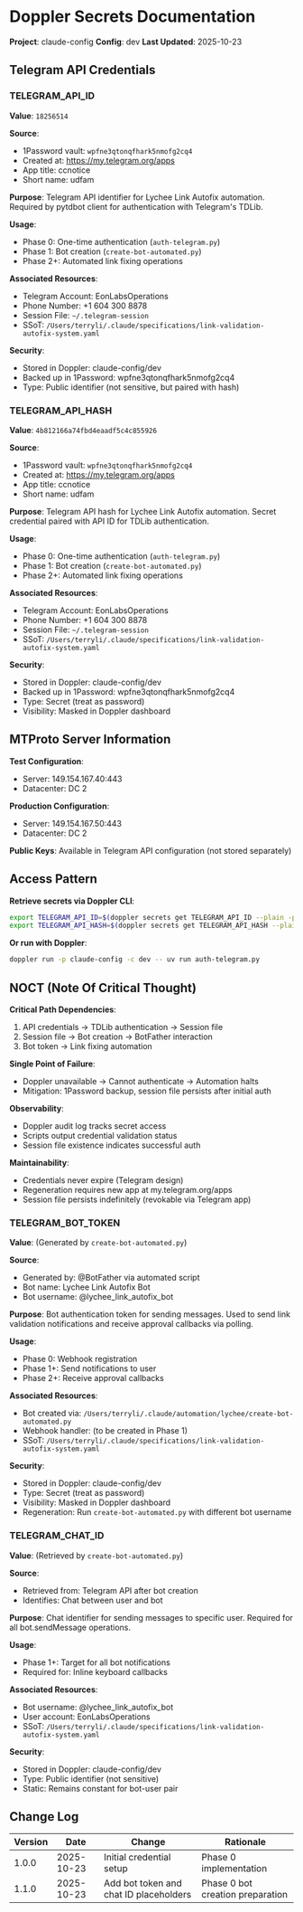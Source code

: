 # Doppler Secrets Documentation

**Project**: claude-config
**Config**: dev
**Last Updated**: 2025-10-23

## Telegram API Credentials

### TELEGRAM_API_ID

**Value**: `18256514`

**Source**:

- 1Password vault: `wpfne3qtonqfhark5nmofg2cq4`
- Created at: https://my.telegram.org/apps
- App title: ccnotice
- Short name: udfam

**Purpose**:
Telegram API identifier for Lychee Link Autofix automation. Required by pytdbot client for authentication with Telegram's TDLib.

**Usage**:

- Phase 0: One-time authentication (`auth-telegram.py`)
- Phase 1: Bot creation (`create-bot-automated.py`)
- Phase 2+: Automated link fixing operations

**Associated Resources**:

- Telegram Account: EonLabsOperations
- Phone Number: +1 604 300 8878
- Session File: `~/.telegram-session`
- SSoT: `/Users/terryli/.claude/specifications/link-validation-autofix-system.yaml`

**Security**:

- Stored in Doppler: claude-config/dev
- Backed up in 1Password: wpfne3qtonqfhark5nmofg2cq4
- Type: Public identifier (not sensitive, but paired with hash)

### TELEGRAM_API_HASH

**Value**: `4b812166a74fbd4eaadf5c4c855926`

**Source**:

- 1Password vault: `wpfne3qtonqfhark5nmofg2cq4`
- Created at: https://my.telegram.org/apps
- App title: ccnotice
- Short name: udfam

**Purpose**:
Telegram API hash for Lychee Link Autofix automation. Secret credential paired with API ID for TDLib authentication.

**Usage**:

- Phase 0: One-time authentication (`auth-telegram.py`)
- Phase 1: Bot creation (`create-bot-automated.py`)
- Phase 2+: Automated link fixing operations

**Associated Resources**:

- Telegram Account: EonLabsOperations
- Phone Number: +1 604 300 8878
- Session File: `~/.telegram-session`
- SSoT: `/Users/terryli/.claude/specifications/link-validation-autofix-system.yaml`

**Security**:

- Stored in Doppler: claude-config/dev
- Backed up in 1Password: wpfne3qtonqfhark5nmofg2cq4
- Type: Secret (treat as password)
- Visibility: Masked in Doppler dashboard

## MTProto Server Information

**Test Configuration**:

- Server: 149.154.167.40:443
- Datacenter: DC 2

**Production Configuration**:

- Server: 149.154.167.50:443
- Datacenter: DC 2

**Public Keys**: Available in Telegram API configuration (not stored separately)

## Access Pattern

**Retrieve secrets via Doppler CLI**:

```bash
export TELEGRAM_API_ID=$(doppler secrets get TELEGRAM_API_ID --plain -p claude-config -c dev)
export TELEGRAM_API_HASH=$(doppler secrets get TELEGRAM_API_HASH --plain -p claude-config -c dev)
```

**Or run with Doppler**:

```bash
doppler run -p claude-config -c dev -- uv run auth-telegram.py
```

## NOCT (Note Of Critical Thought)

**Critical Path Dependencies**:

1. API credentials → TDLib authentication → Session file
2. Session file → Bot creation → BotFather interaction
3. Bot token → Link fixing automation

**Single Point of Failure**:

- Doppler unavailable → Cannot authenticate → Automation halts
- Mitigation: 1Password backup, session file persists after initial auth

**Observability**:

- Doppler audit log tracks secret access
- Scripts output credential validation status
- Session file existence indicates successful auth

**Maintainability**:

- Credentials never expire (Telegram design)
- Regeneration requires new app at my.telegram.org/apps
- Session file persists indefinitely (revokable via Telegram app)

### TELEGRAM_BOT_TOKEN

**Value**: (Generated by `create-bot-automated.py`)

**Source**:

- Generated by: @BotFather via automated script
- Bot name: Lychee Link Autofix Bot
- Bot username: @lychee_link_autofix_bot

**Purpose**:
Bot authentication token for sending messages. Used to send link validation notifications and receive approval callbacks via polling.

**Usage**:

- Phase 0: Webhook registration
- Phase 1+: Send notifications to user
- Phase 2+: Receive approval callbacks

**Associated Resources**:

- Bot created via: `/Users/terryli/.claude/automation/lychee/create-bot-automated.py`
- Webhook handler: (to be created in Phase 1)
- SSoT: `/Users/terryli/.claude/specifications/link-validation-autofix-system.yaml`

**Security**:

- Stored in Doppler: claude-config/dev
- Type: Secret (treat as password)
- Visibility: Masked in Doppler dashboard
- Regeneration: Run `create-bot-automated.py` with different bot username

### TELEGRAM_CHAT_ID

**Value**: (Retrieved by `create-bot-automated.py`)

**Source**:

- Retrieved from: Telegram API after bot creation
- Identifies: Chat between user and bot

**Purpose**:
Chat identifier for sending messages to specific user. Required for all bot.sendMessage operations.

**Usage**:

- Phase 1+: Target for all bot notifications
- Required for: Inline keyboard callbacks

**Associated Resources**:

- Bot username: @lychee_link_autofix_bot
- User account: EonLabsOperations
- SSoT: `/Users/terryli/.claude/specifications/link-validation-autofix-system.yaml`

**Security**:

- Stored in Doppler: claude-config/dev
- Type: Public identifier (not sensitive)
- Static: Remains constant for bot-user pair

## Change Log

| Version | Date       | Change                                 | Rationale                        |
| ------- | ---------- | -------------------------------------- | -------------------------------- |
| 1.0.0   | 2025-10-23 | Initial credential setup               | Phase 0 implementation           |
| 1.1.0   | 2025-10-23 | Add bot token and chat ID placeholders | Phase 0 bot creation preparation |
